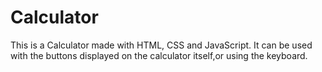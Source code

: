 # Calculator
This is a Calculator made with HTML, CSS and JavaScript.
It can be used with the buttons displayed on the calculator itself,or using the keyboard.
